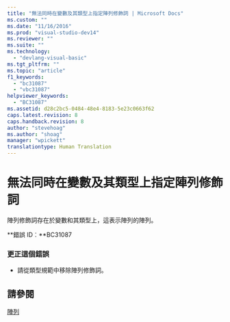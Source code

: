 ```yaml
---
title: "無法同時在變數及其類型上指定陣列修飾詞 | Microsoft Docs"
ms.custom: ""
ms.date: "11/16/2016"
ms.prod: "visual-studio-dev14"
ms.reviewer: ""
ms.suite: ""
ms.technology: 
  - "devlang-visual-basic"
ms.tgt_pltfrm: ""
ms.topic: "article"
f1_keywords: 
  - "bc31087"
  - "vbc31087"
helpviewer_keywords: 
  - "BC31087"
ms.assetid: d28c2bc5-0484-48e4-8183-5e23c0663f62
caps.latest.revision: 8
caps.handback.revision: 8
author: "stevehoag"
ms.author: "shoag"
manager: "wpickett"
translationtype: Human Translation
---
```

# 無法同時在變數及其類型上指定陣列修飾詞
陣列修飾詞存在於變數和其類型上，這表示陣列的陣列。  
  
 **錯誤 ID︰**BC31087  
  
### 更正這個錯誤  
  
-   請從類型規範中移除陣列修飾詞。  
  
## 請參閱  
 [陣列](../../visual-basic/programming-guide/language-features/arrays/index.md)